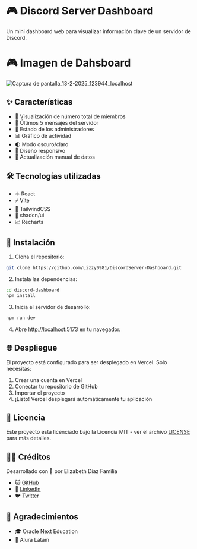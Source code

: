 # 🎮 Discord Server Dashboard

Un mini dashboard web para visualizar información clave de un servidor de Discord.

# 🎮 Imagen de Dahsboard

![Captura de pantalla_13-2-2025_123944_localhost](https://github.com/user-attachments/assets/c43c3676-14bd-4eab-9528-9ea300f3dd27)


## ✨ Características

- 👥 Visualización de número total de miembros
- 💬 Últimos 5 mensajes del servidor
- 👑 Estado de los administradores
- 📊 Gráfico de actividad
- 🌓 Modo oscuro/claro
- 📱 Diseño responsivo
- 🔄 Actualización manual de datos

## 🛠️ Tecnologías utilizadas

- ⚛️ React
- ⚡ Vite
- 🎨 TailwindCSS
- 🎯 shadcn/ui
- 📈 Recharts

## 🚀 Instalación

1. Clona el repositorio:
```bash
git clone https://github.com/Lizzy0981/DiscordServer-Dashboard.git
```

2. Instala las dependencias:
```bash
cd discord-dashboard
npm install
```

3. Inicia el servidor de desarrollo:
```bash
npm run dev
```

4. Abre [http://localhost:5173](http://localhost:5173) en tu navegador.

## 🌐 Despliegue

El proyecto está configurado para ser desplegado en Vercel. Solo necesitas:

1. Crear una cuenta en Vercel
2. Conectar tu repositorio de GitHub
3. Importar el proyecto
4. ¡Listo! Vercel desplegará automáticamente tu aplicación

## 📄 Licencia

Este proyecto está licenciado bajo la Licencia MIT - ver el archivo [LICENSE](LICENSE) para más detalles.

## 👩‍💻 Créditos

Desarrollado con 💜 por Elizabeth Diaz Familia
- 🐱 [GitHub](https://github.com/Lizzy0981)
- 💼 [LinkedIn](https://linkedin.com/in/eli-familia/)
- 🐦 [Twitter](https://twitter.com/Lizzyfamilia)
  
## 🙏 Agradecimientos

- 🎓 Oracle Next Education
- 🚀 Alura Latam
